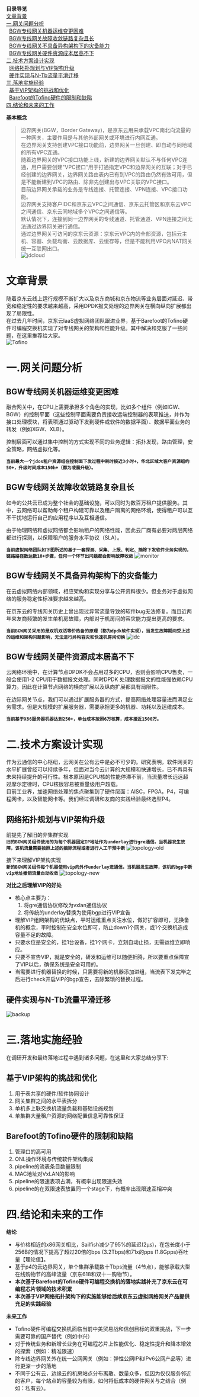 **目录导览**  
  [文章背景](#文章背景)  
  [一.网关问题分析](#一.网关问题分析)  
  &nbsp;&nbsp;[BGW专线网关机器运维变更困难](#BGW专线网关机器运维变更困难)  
  &nbsp;&nbsp;[BGW专线网关故障收敛链路复杂且长](#BGW专线网关故障收敛链路复杂且长)  
  &nbsp;&nbsp;[BGW专线网关不具备异构架构下的灾备能力](#BGW专线网关不具备异构架构下的灾备能力)  
  &nbsp;&nbsp;[BGW专线网关硬件资源成本居高不下](#BGW专线网关硬件资源成本居高不下)  
  [二.技术方案设计实现](#二.技术方案设计实现)  
  &nbsp;&nbsp;[网络拓扑规划与VIP架构升级](#网络拓扑规划与VIP架构升级)  
  &nbsp;&nbsp;[硬件实现与N-Tb流量平滑迁移](#硬件实现与N-Tb流量平滑迁移)  
  [三.落地实施经验](#三.落地实施经验)  
  &nbsp;&nbsp;[基于VIP架构的挑战和优化](#基于VIP架构的挑战和优化)  
  &nbsp;&nbsp;[Barefoot的Tofino硬件的限制和缺陷](#Barefoot的Tofino硬件的限制和缺陷)  
  [四.结论和未来的工作](#四.结论和未来的工作)   




**基本概念**  
> 边界网关(BGW，Border Gateway)，是京东云用来承载VPC南北向流量的一种网关，主要作用是与其他外部网关或环境进行内网互通。  
> 在边界网关支持创建VPC接口功能前，边界网关一旦创建、即自动与同地域的所有VPC连通。  
> 随着边界网关的VPC接口功能上线，新建的边界网关默认不与任何VPC连通，用户需要创建"VPC接口”用于打通指定VPC和边界网关的互联；对于已经创建的边界网关，边界网关路由表内已有到VPC的路由仍然有效可用，但是不能新建到VPC的路由、除非先创建出与VPC关联的VPC接口。  
> 目前边界网关承载的业务是专线连接、托管连接、VPN连接、VPC接口功能。  
> 边界网关支持客户IDC和京东云VPC之间通信、京东云托管区和京东云VPC之间通信、京东云同地域多个VPC之间通信等。  
> 默认情况下，连接到同一边界网关的专线通道、托管通道、VPN连接之间无法通过边界网关进行通信。  
> 通过边界网关可访问的京东云资源：京东云VPC内的全部资源，包括云主机、容器、负载均衡、云数据库、云缓存等，但是不能利用VPC内NAT网关统一互联网出口。  
![jdcloud](pic/jdcloud.png)




# 文章背景
随着京东云线上运行规模不断扩大以及京东商城和京东物流等业务层面对延迟、带宽和稳定性的要求越来越高，采用DPDK报文处理的边界网关在横向纵向扩展都出现了局限性。  
在过去几年时间，京东云IaaS虚拟网络团队跟进业界，基于Barefoot的Tofino硬件可编程交换机实现了对专线网关的架构和性能升级。其中解决和克服了一些问题，在这里推荐给大家。  
![Tofino](pic/tofino.png)




# 一.网关问题分析
## BGW专线网关机器运维变更困难  
融合网关中，在CPU上需要承担多个角色的实现，比如多个组件（例如IGW、BGW）的控制平面（这些控制平面需要负责接收远端控制器的表项推送，并作为接口处理模块，将表项通过驱动下发到硬件或软件的数据平面）、数据平面业务的转发（例如XGW、XLB）。  

控制层面可以通过集中控制的方式实现不同的业务逻辑：拓扑发现，路由管理，安全策略，网络虚拟化等。  

**`当前最大一个jdos租户资源组在控制面下发过程中耗时接近3小时+，华北区域大客户资源组约50+，升级时间成本150h+（都为凌晨升级）。`**  


## BGW专线网关故障收敛链路复杂且长
如今的公共云已成为整个社会的基础设施，可以同时为数百万租户提供服务。其中，云网络可以帮助每个租户构建可靠以及租户隔离的网络环境，使得租户可以互不干扰地运行自己的应用程序以及互相通信。  

由于物理网络和虚拟网络都会影响租户的网络性能，因此云厂商有必要对两层网络都进行探测，以保障租户的服务水平协议（SLA）。

**`当前虚拟网络团队如下图所述的基于一套探测、采集、上报、判定、摘除下发软件业务实现的，链路路径数达数10+步骤，任何一个环节出问题都会影响故障收敛`**
![monitor](pic/monitor.png)

## BGW专线网关不具备异构架构下的灾备能力
在云虚拟网络内部领域，相应架构和实现分享与公开资料很少。但业务对于虚拟网络的服务稳定性标准要求越来越高。  

在京东云的专线网关历史上曾出现过异常流量导致的软件bug无法修复。而且近两年来友商频繁的发生单机房故障，内部对于机房间的容灾能力提出更高的要求。

**`当前BGW网关采用的是双机双活等价热备的原理（都为dpdk软件实现），当发生故障期间受上述的运维和架构问题影响，无法进行异构容灾和快速机房间切换`**
![idc](pic/idc.png)

## BGW专线网关硬件资源成本居高不下  
云网络环境中，在计算节点DPDK不会占用过多的CPU，否则会影响CPU售卖，一般会使用1-2 CPU用于数据报文处理。同时DPDK 处理数据报文的性能强依赖CPU算力。因此在计算节点网络的横向扩展以及纵向扩展都具有局限性。
  
在边际网关节点，我们可以通过扩展服务器的方式，提高网络处理容量进而满足业务需求。但是大规模的扩展服务器，需要承担更多的机器、功耗以及运维成本。 
  
**`当前基于X86服务器机器达到250+，单台成本按照6万核算，成本接近1500万。`**  




# 二.技术方案设计实现
作为云通信的中心枢纽，云网关在公有云中是必不可少的。研究表明，软件网关的水平扩展曾经可以持续多年，但面对当今云计算的大规模和快速增长，已不再具有未来持续提升的可行性。根本原因是CPU核的性能停滞不前，当流量增长远远超过摩尔定律时，CPU核很容易被重量级用户超载。  
目前工业界，加速网络处理的焦点聚集到了硬件层面：AISC，FPGA，P4，可编程网卡，以及智能网卡等。我们经过调研和友商的实践经验最终选型P4。  
## 网络拓扑规划与VIP架构升级
前提先了解旧的非集群实现  
**`旧的BGW网关组件使用的为每个机器固定IP地址作为underlay进行gre通信。当机器发生故障，该机流量需要按照上述的摘除流程或者进行人工干预中断`**
![topology-old](pic/topology-old.png)

接下来理解VIP架构实现  
**`新的BGW网关组件每个机器使用vip向外作underlay进通信。当机器发生故障，该机的bgp中断vip地址撤销流量自动收敛`**
![topology-new](pic/topology-new.png)

**对比之后理解VIP的好处**

* 核心点主要为：
  1. 将gre通信协议修改为vxlan通信协议  
  2. 将传统的underlay替换为使用bgp进行VIP宣告  
* 理解VIP组网架构的优缺点，平时运维重点关注水位，做好扩容即可，无换备机的概念，平时控制在安全水位即可，防止down1个网关，或1个交换机造成容量不足的故障。  
* 只要水位是安全的，挂1台设备，挂1个网卡，立刻自动止损，无需运维立即响应。  
* 只要不宣告VIP，就是安全的，研发和运维可以随便折腾，所以要重点保障宣了VIP以后，确保系统是安全可用的。  
* 当需要进行机器替换的时候，只需要将新的机器添加进组，当流表下发完毕之后进行check开启VIP的bgp宣告，去除繁琐的替换过程。


## 硬件实现与N-Tb流量平滑迁移

![backup](pic/backup.png)


# 三.落地实施经验
在调研开发和最终落地过程中遇到诸多问题，在这里和大家总结分享下:
## 基于VIP架构的挑战和优化
1. 用于表共享的硬件/软件协同设计
2. 网关集群之间的水平表拆分
3. 单机多上联交换机流量负载和基础设施规划
4. 单集群大量租户资源的网络配置信息可靠性保证


## Barefoot的Tofino硬件的限制和缺陷
1. 管理口的高可用
2. ONL操作环境与传统软件架构集成
3. pipeline的流表条目数量限制
4. MAC地址对VxLAN的影响
5. pipeline的限速表项占满，有概率出现限速失效
6. pipeline的在双限速表放置同一个stage下，有概率出现限速互相冲突




# 四.结论和未来的工作
**结论**  
* 与价格相近的x86网关相比，Sailfish减少了95%的延迟(2µs)，在包长度小于256B的情况下提高了超过20倍的bps (3.2Tbps)和71x的pps (1.8Gpps)吞吐量【理论值】。
* 基于p4的云边界网关，单个集群承载数十Tbps流量（4节点），能够承载大型在线购物节的高峰流量（京东618和双十一购物节）。
* **本次基于Barefoot的Tofino硬件可编程交换机的落地实践补充了京东云在可编程芯片领域的技术积累**  
* **本次基于VIP网络拓扑架构下的实施能够给后续京东云虚拟网络网关产品提供充足的实践经验**  


**未来工作**  
* Tofino硬件可编程交换机面临当前中美贸易战和信创目标的双重挑战，下一步需要可靠的国产替代（例如中兴）
* 对于传统业务和新增长业务在可编程芯片上性能优化、稳定性提升和降本增效的探索（例如：精准限速）
* 除专线边界网关外在统一公网网关（例如：弹性公网IP和IPv6公网产品等）进行更深一步的落地  
* 不同于公有云，边缘云的机房站点分布离散、数量众多，但因为仅仅服务邻近的客户，每个站点的容量较为有限，如何将低成本的硬件网关与之结合（例如：私有云）。